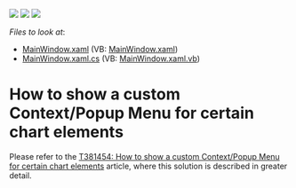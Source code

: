 <!-- default badges list -->
![](https://img.shields.io/endpoint?url=https://codecentral.devexpress.com/api/v1/VersionRange/128570167/15.2.9%2B)
[![](https://img.shields.io/badge/Open_in_DevExpress_Support_Center-FF7200?style=flat-square&logo=DevExpress&logoColor=white)](https://supportcenter.devexpress.com/ticket/details/T381476)
[![](https://img.shields.io/badge/📖_How_to_use_DevExpress_Examples-e9f6fc?style=flat-square)](https://docs.devexpress.com/GeneralInformation/403183)
<!-- default badges end -->
<!-- default file list -->
*Files to look at*:

* [MainWindow.xaml](./CS/WpfApplication14/MainWindow.xaml) (VB: [MainWindow.xaml](./VB/WpfApplication14/MainWindow.xaml))
* [MainWindow.xaml.cs](./CS/WpfApplication14/MainWindow.xaml.cs) (VB: [MainWindow.xaml.vb](./VB/WpfApplication14/MainWindow.xaml.vb))
<!-- default file list end -->
# How to show a custom Context/Popup Menu for certain chart elements


<p>Please refer to the <a href="https://www.devexpress.com/Support/Center/p/T381454">T381454: How to show a custom Context/Popup Menu for certain chart elements</a> article, where this solution is described in greater detail.</p>

<br/>


